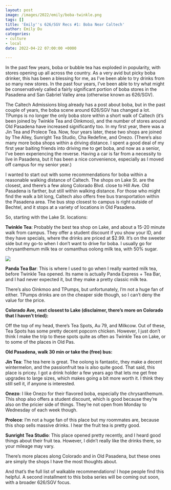 ```yaml
---
layout: post
image: /images/2022/emily/boba-twinkle.png
tags: []
title: 'Emily''s 626/SGV Recs #1: Boba Near Caltech'
author: Emily Du
categories:
- culture
- local
date: 2022-04-22 07:00:00 +0000

---
```

In the past few years, boba or bubble tea has exploded in popularity, with stores opening up all across the country. As a very avid but picky boba drinker, this has been a blessing for me, as I’ve been able to try drinks from so many new stores. In the past four years, I’ve been able to try what might be conservatively called a fairly significant portion of boba stores in the Pasadena and San Gabriel Valley area (otherwise known as 626/SGV).

The Caltech Admissions blog already has a post about boba, but in the past couple of years, the boba scene around 626/SGV has changed a lot. TPumps is no longer the only boba store within a short walk of Caltech (it’s been joined by Twinkle Tea and Oinkmoo), and the number of stores around Old Pasadena have increased significantly too. In my first year, there was a Jin Tea and Prolece Tea. Now, four years later, these two shops are joined by The Alley, Sunright Tea Studio, Cha Redefine, and Onezo. (There’s also many more boba shops within a driving distance. I spent a good deal of my first year baiting friends into driving me to get boba, and now as a senior, I’ve been experiencing the reverse. Having a car is far from a necessity to live in Pasadena, but it has been a nice convenience, especially as I moved off campus for my senior year.)

I wanted to start out with some recommendations for boba within a reasonable walking distance of Caltech. The shops on Lake St. are the closest, and there’s a few along Colorado Blvd. close to Hill Ave. Old Pasadena is farther, but still within walking distance. For those who might find the walk a bit long, Caltech also offers free bus transportation within the Pasadena area. The bus stop closest to campus is right outside of Bechtel, and it stops at a variety of locations in Old Pasadena.

So, starting with the Lake St. locations:

**Twinkle Tea**: Probably the best tea shop on Lake, and about a 15-20 minute walk from campus. They offer a student discount if you show your ID, and they have specials, where the drinks are priced at $2.99. It’s on the sweeter side but my go-to when I don’t want to drive for boba. I usually go for chrysanthemum milk tea or osmanthus oolong milk tea, with 50% sugar.

  
![](/images/2022/emily/boba-twinkle.png)

**Panda Tea Bar**: This is where I used to go when I really wanted milk tea, before Twinkle Tea opened. Its name is actually Panda Express + Tea Bar, and I had never expected it, but they make a pretty classic milk tea.

There’s also Oinkmoo and TPumps, but unfortunately, I’m not a huge fan of either. TPumps drinks are on the cheaper side though, so I can’t deny the value for the price.

**Colorado Ave, next closest to Lake (disclaimer, there’s more on Colorado that I haven’t tried):**

Off the top of my head, there’s Tea Spots, Au 79, and Milkcow. Out of these, Tea Spots has some pretty decent popcorn chicken. However, I just don’t think I make the trip to these spots quite as often as Twinkle Tea on Lake, or to some of the places in Old Pas.

**Old Pasadena, walk 30 min or take the (free) bus:**

**Jin Tea**: The tea here is great. The oolong is fantastic, they make a decent wintermelon, and the passionfruit tea is also quite good. That said, this place is pricey. I got a drink holder a few years ago that lets me get free upgrades to large sizes, which makes going a bit more worth it. I think they still sell it, if anyone is interested.

**Onezo**: I like Onezo for their flavored boba, especially the chrysanthemum. This shop also offers a student discount, which is good because they’re also on the pricier side of things. They’re not open from Monday to Wednesday of each week though.

**Prolece**: I’m not a huge fan of this place but my roommates are, because this shop sells massive drinks. I hear the fruit tea is pretty good.

**Sunright** **Tea Studio**: This place opened pretty recently, and I heard good things about their fruit tea. However, I didn’t really like the drinks there, so your mileage may vary.

There’s more places along Colorado and in Old Pasadena, but these ones are simply the shops I have the most thoughts about.

And that’s the full list of walkable recommendations! I hope people find this helpful. A second installment to this boba series will be coming out soon, with a broader 626/SGV focus.